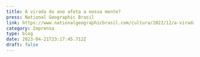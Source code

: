 ```yaml
---
title: A virada do ano afeta a nossa mente?
press: National Geographic Brasil
link: https://www.nationalgeographicbrasil.com/cultura/2022/12/a-virada-do-ano-afeta-a-nossa-mente
category: Imprensa
type: blog
date: 2023-04-21T23:17:45.712Z
draft: false
---
```

